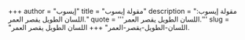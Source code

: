 +++
author = "إيسوب"
title = "مقولة إيسوب"
description = "مقولة إيسوب: اللسان الطويل يقصر العمر."
quote = '''اللسان الطويل يقصر العمر.''' 
slug = "اللسان-الطويل-يقصر-العمر"
+++
اللسان الطويل يقصر العمر.
